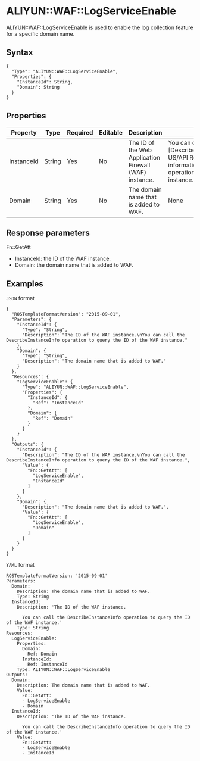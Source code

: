 # ALIYUN::WAF::LogServiceEnable

ALIYUN::WAF::LogServiceEnable is used to enable the log collection feature for a specific domain name.

## Syntax

```
{
  "Type": "ALIYUN::WAF::LogServiceEnable",
  "Properties": {
    "InstanceId": String,
    "Domain": String
  }
}
```

## Properties

|Property|Type|Required|Editable|Description|Constraint|
|--------|----|--------|--------|-----------|----------|
|InstanceId|String|Yes|No|The ID of the Web Application Firewall \(WAF\) instance.|You can call the [DescribeInstanceInfo](/intl.en-US/API Reference/Instance information/DescribeInstanceInfo.md) operation to query the ID of a WAF instance.|
|Domain|String|Yes|No|The domain name that is added to WAF.|None|

## Response parameters

Fn::GetAtt

-   InstanceId: the ID of the WAF instance.
-   Domain: the domain name that is added to WAF.

## Examples

`JSON` format

```
{
  "ROSTemplateFormatVersion": "2015-09-01",
  "Parameters": {
    "InstanceId": {
      "Type": "String",
      "Description": "The ID of the WAF instance.\nYou can call the DescribeInstanceInfo operation to query the ID of the WAF instance."
    },
    "Domain": {
      "Type": "String",
      "Description": "The domain name that is added to WAF."
    }
  },
  "Resources": {
    "LogServiceEnable": {
      "Type": "ALIYUN::WAF::LogServiceEnable",
      "Properties": {
        "InstanceId": {
          "Ref": "InstanceId"
        },
        "Domain": {
          "Ref": "Domain"
        }
      }
    }
  },
  "Outputs": {
    "InstanceId": {
      "Description": "The ID of the WAF instance.\nYou can call the DescribeInstanceInfo operation to query the ID of the WAF instance.",
      "Value": {
        "Fn::GetAtt": [
          "LogServiceEnable",
          "InstanceId"
        ]
      }
    },
    "Domain": {
      "Description": "The domain name that is added to WAF.",
      "Value": {
        "Fn::GetAtt": [
          "LogServiceEnable",
          "Domain"
        ]
      }
    }
  }
}
```

`YAML` format

```
ROSTemplateFormatVersion: '2015-09-01'
Parameters:
  Domain:
    Description: The domain name that is added to WAF.
    Type: String
  InstanceId:
    Description: 'The ID of the WAF instance.

      You can call the DescribeInstanceInfo operation to query the ID of the WAF instance.'
    Type: String
Resources:
  LogServiceEnable:
    Properties:
      Domain:
        Ref: Domain
      InstanceId:
        Ref: InstanceId
    Type: ALIYUN::WAF::LogServiceEnable
Outputs:
  Domain:
    Description: The domain name that is added to WAF.
    Value:
      Fn::GetAtt:
      - LogServiceEnable
      - Domain
  InstanceId:
    Description: 'The ID of the WAF instance.

      You can call the DescribeInstanceInfo operation to query the ID of the WAF instance.'
    Value:
      Fn::GetAtt:
      - LogServiceEnable
      - InstanceId
```

